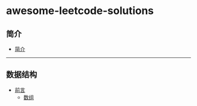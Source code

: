 # awesome-leetcode-solutions

## 简介
* [简介](README.md)

---

## 数据结构

* [前言](data-stucture/README.md)
    * [数组](data-sturcture/array.md)
